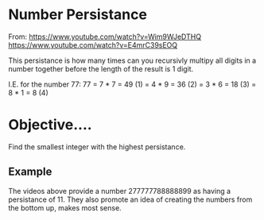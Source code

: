 # Number Persistance

From: https://www.youtube.com/watch?v=Wim9WJeDTHQ
https://www.youtube.com/watch?v=E4mrC39sEOQ

This persistance is how many times can you recursivly multipy all digits in a number together before the length of the result is 1 digit.

I.E.  for the number 77:
	77 = 7 * 7 = 49  (1)
	   = 4 * 9 = 36  (2)
	   = 3 * 6 = 18  (3)
	   = 8 * 1 = 8   (4)

# Objective....

Find the smallest integer with the highest persistance.

## Example

The videos above provide a number 277777788888899 as having a persistance of 11.
They also promote an idea of creating the numbers from the bottom up, makes most sense.


